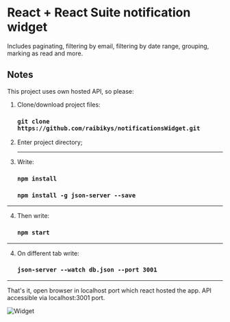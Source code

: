 # React + React Suite notification widget

Includes paginating, filtering by email, filtering by date range, grouping, marking as read and more.

## Notes

This project uses own hosted API, so please:
<ol>
  <li>Clone/download project files:</li>
  
  ### `git clone https://github.com/raibikys/notificationsWidget.git`
  
</ol>
<ol start="2">
  <li>Enter project directory;</li>
  <hr>
  <li>Write:</li>
  
  ### `npm install`
  ### `npm install -g json-server --save`
</ol>
<hr>
<ol start="4">
  <li>Then write:</li>
  
   ### `npm start`
</ol>
<hr>
<ol start="4">
  <li>On different tab write:</li>
  
  ### `json-server --watch db.json --port 3001`
</ol>
<hr>

That's it, open browser in localhost port which react hosted the app.
API accessible via localhost:3001 port.



![Widget](https://github.com/raibikys/notificationsWidget/blob/master/public/widget.png)
